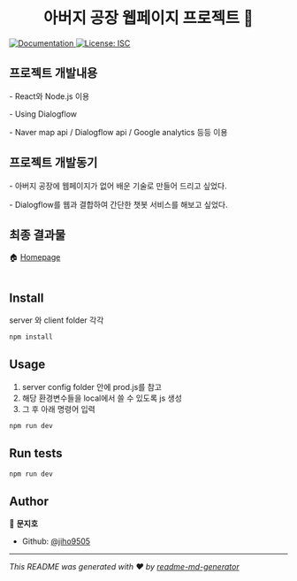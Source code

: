 <h1 align="center"> 아버지 공장 웹페이지 프로젝트 👋</h1>
<p>
  <a href="https://github.com/jiho9505/project#README" target="_blank">
    <img alt="Documentation" src="https://img.shields.io/badge/documentation-yes-brightgreen.svg" />
  </a>
  <a href="#" target="_blank">
    <img alt="License: ISC" src="https://img.shields.io/badge/License-ISC-yellow.svg" />
  </a>
</p>

## 프로젝트 개발내용
<p>- React와 Node.js 이용</p> 
<p>- Using Dialogflow</p> 
<p>- Naver map api / Dialogflow api / Google analytics 등등 이용</p> 

## 프로젝트 개발동기
<p>- 아버지 공장에 웹페이지가 없어 배운 기술로 만들어 드리고 싶었다.</p>
<p>- Dialogflow를 웹과 결합하여 간단한 챗봇 서비스를 해보고 싶었다.</p>

## 최종 결과물
🏠 [Homepage](https://www.dsjumul.com/)
<br><br/>
## Install
server 와 client folder 각각
```sh
npm install
```

## Usage
1. server config folder 안에 prod.js를 참고
2. 해당 환경변수들을 local에서 쓸 수 있도록 js 생성
3. 그 후 아래 명령어 입력
```sh
npm run dev
```

## Run tests

```sh
npm run dev
```

## Author

👤 **문지호**

* Github: [@jiho9505](https://github.com/jiho9505)


***
_This README was generated with ❤️ by [readme-md-generator](https://github.com/kefranabg/readme-md-generator)_
